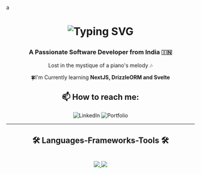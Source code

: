 a<h1 align="center">
<a href="https://git.io/typing-svg" style="text-decoration: none;">
<span style="text-decoration: none;">
<img src="https://readme-typing-svg.demolab.com?font=Aboreto&weight=800&size=36&duration=4000&pause=1000&color=0083C6&background=EBFF3900&center=true&multiline=true&random=false&width=450&height=130&lines=Greetings!+;I'm+Abha+Ghildiyal+%F0%9F%9A%80" alt="Typing SVG" style="text-decoration: none;" />
</span>
</a>

</h1>

<h3 align="center"> A Passionate Software Developer from India 🇮🇳</h3>

<div align="center">
  <p> Lost in the mystique of a piano's melody 🎶 </p>
  <p> 🍀I'm Currently learning <b>NextJS, DrizzleORM and Svelte</b> </p>
</div>

<div>
  <h2 align="center">📫 How to reach me:</h2>
  <p align="center" style="margin-top: 20px;">
    <a href="https://linkedin.com/in/abha-ghildiyal-6ba119223" style="text-decoration: none;">
      <img src="https://img.shields.io/badge/LinkedIn-0077B5?style=for-the-badge&logo=linkedin&logoColor=white;" alt="LinkedIn" style="border: none;" target="_blank" />
    </a>
    <a href="https://abha-ghildiyal.vercel.app/" style="text-decoration: none;">
      <img src="https://img.shields.io/badge/Portfolio-000000?style=for-the-badge&logo=vercel&logoColor=white" alt="Portfolio" style="border: none;" />
    </a>
  </p>
</div>
<hr/>
<h2 align="center"> 🛠️ Languages-Frameworks-Tools 🛠️</h2>
<br/>
<div align="center">
    <a href="https://skillicons.dev">
        <img src="https://skillicons.dev/icons?i=nodejs,github,javascript,typescript,react,express,fastapi,mongodb,mysql,nextjs"/>
        <img src="https://skillicons.dev/icons?i=c,cpp,python,tensorflow,pytorch,tailwind,git,kali"/>
    </a>
</div>
